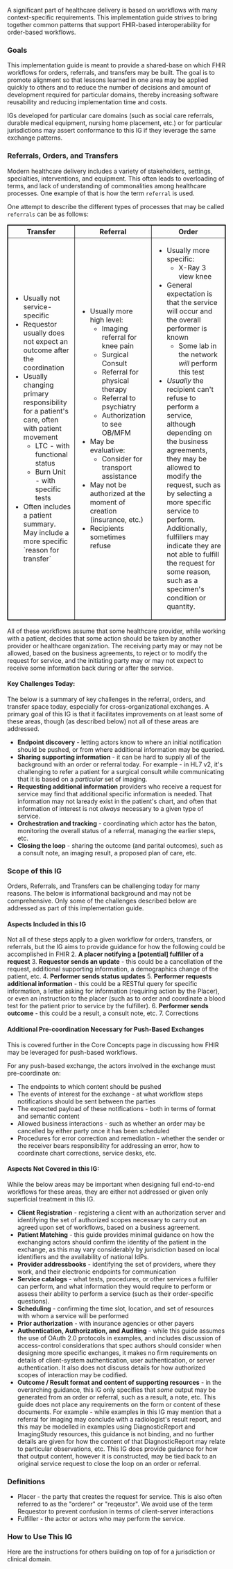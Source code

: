 A significant part of healthcare delivery is based on workflows with many context-specific requirements. This implementation guide strives to bring together common patterns that support FHIR-based interoperability for order-based workflows.

### Goals
This implementation guide is meant to provide a shared-base on which FHIR workflows for orders, referrals, and transfers may be built. The goal is to promote alignment so that lessons learned in one area may be applied quickly to others and to reduce the number of decisions and amount of development required for particular domains, thereby increasing software reusability and reducing implementation time and costs. 

IGs developed for particular care domains (such as social care referrals, durable medical equipment, nursing home placement, etc.) or for particular jurisdictions may assert conformance to this IG if they leverage the same exchange patterns.

### Referrals, Orders, and Transfers
Modern healthcare delivery includes a variety of stakeholders, settings, specialties, interventions, and equipment. This often leads to overloading of terms, and lack of understanding of commonalities among healthcare processes. One example of that is how the term `referral` is used.

One attempt to describe the different types of processes that may be called `referrals` can be as follows:

<table border="1" borderspacing="0" style='border: 1px solid black; border-collapse: collapse'>
    <thead>
      <tr class="header">
        <th>Transfer</th>
        <th>Referral</th>
        <th>Order</th>
      </tr>
    </thead>
    <tbody>
      <tr class="odd">
        <td>
          <ul>
            <li>Usually not service-specific</li>
            <li>Requestor usually does not expect an outcome after the coordination</li>
            <li>Usually changing primary responsibility for a patient's care, often with patient movement
              <ul>
                <li>LTC - with functional status</li>
                <li>Burn Unit - with specific tests</li>
              </ul>
            </li>
            <li>Often includes a patient summary. May include a more specific `reason for transfer`</li>
          </ul>
        </td>
        <td>
          <ul>
            <li>Usually more high level:
              <ul>
                <li>Imaging referral for knee pain</li>
                <li>Surgical Consult</li>
                <li>Referral for physical therapy</li>
                <li>Referral to psychiatry</li>
                <li>Authorization to see OB/MFM</li>
              </ul>
            </li>
            <li>May be evaluative:
              <ul>
                <li>Consider for transport assistance</li>
              </ul>
            </li>
            <li>
              May not be authorized at the moment of creation (insurance, etc.)
            </li>
            <li>
              Recipients sometimes refuse
            </li>
          </ul>
        </td>
        <td>
          <ul>
            <li>Usually more specific:
              <ul>
                <li>X-Ray 3 view knee</li>
              </ul>
            </li>
            <li>General expectation is that the service will occur and the overall performer is known
              <ul>
                <li>Some lab in the network <em>will</em> perform this test</li>
              </ul>
            </li>
            <li><em>Usually</em> the recipient can't refuse to perform a service, although depending on the business agreements, they may be allowed to modify the request, such as by selecting a more specific service to perform. Additionally, fulfillers may indicate they are not able to fulfill the request for some reason, such as a specimen's condition or quantity.
            </li>
          </ul>
        </td>
      </tr>
    </tbody>
  </table>

All of these workflows assume that some healthcare provider, while working with a patient, decides that some action should be taken by another provider or healthcare organization. The receiving party may or may not be allowed, based on the business agreements, to reject or to modify the request for service, and the initiating party may or may not expect to receive some information back during or after the service.

#### Key Challenges Today:
The below is a summary of key challenges in the referral, orders, and transfer space today, especially for cross-organizational exchanges. A primary goal of this IG is that it facilitates improvements on at least some of these areas, though (as described below) not all of these areas are addressed.

* **Endpoint discovery** - letting actors know to where an initial notification should be pushed, or from where additional information may be queried.
* **Sharing supporting information** - it can be hard to supply all of the background with an order or referral today. For example - in HL7 v2, it's challenging to refer a patient for a surgical consult while communicating that it is based on a _particular_ set of imaging.
* **Requesting additional information** providers who receive a request for service may find that additional specific information is needed. That information may not laready exist in the patient's chart, and often that information of interest is not _always_ necessary to a given type of service. 
* **Orchestration and tracking** - coordinating which actor has the baton, monitoring the overall status of a referral, managing the earlier steps, etc.
* **Closing the loop** - sharing the outcome (and parital outcomes), such as a consult note, an imaging result, a proposed plan of care, etc. 

### Scope of this IG
Orders, Referrals, and Transfers can be challenging today for many reasons. The below is informational background and may not be comprehensive. Only some of the challenges described below are addressed as part of this implementation guide. 

#### Aspects Included in this IG
Not all of these steps apply to a given workflow for orders, transfers, or referrals, but the IG aims to provide guidance for how the following could be accomplished in FHIR
2. **A placer notifying a [potential] fulfiller of a request**
3. **Requestor sends an update** - this could be a cancellation of the request, additional supporting information, a demographics change of the patient, etc.
4. **Performer sends status updates**
5. **Performer requests additional information** - this could be a RESTful query for specific information, a letter asking for information (requiring action by the Placer), or even an instruction to the placer (such as to order and coordinate a blood test for the patient prior to service by the fulfiller). 
6. **Performer sends outcome** - this could be a result, a consult note, etc.
7. Corrections

#### Additional Pre-coordination Necessary for Push-Based Exchanges
This is covered further in the Core Concepts page in discussing how FHIR may be leveraged for push-based workflows. 

For any push-based exchange, the actors involved in the exchange must pre-coordinate on:
* The endpoints to which content should be pushed
* The events of interest for the exchange - at what workflow steps notifications should be sent between the parties
* The expected payload of these notifications - both in terms of format and semantic content
* Allowed business interactions - such as whether an order may be cancelled by either party once it has been scheduled
* Procedures for error correction and remediation - whether the sender or the receiver bears responsibility for addressing an error, how to coordinate chart corrections, service desks, etc. 

#### Aspects Not Covered in this IG:
While the below areas may be important when designing full end-to-end workflows for these areas, they are either not addressed or given only superficial treatment in this IG. 

* **Client Registration** - registering a client with an authorization server and identifying the set of authorized scopes necessary to carry out an agreed upon set of workflows, based on a business agreement.
* **Patient Matching** - this guide provides minimal guidance on how the exchanging actors should confirm the identity of the patient in the exchange, as this may vary considerably by jurisdiction based on local identifiers and the availability of national IdPs. 
* **Provider addressbooks** - identifying the set of providers, where they work, and their electronic endpoints for communication
* **Service catalogs** - what tests, procedures, or other services a fulfiller can perform, and what information they would require to perform or assess their ability to perform a service (such as their order-specific questions).
* **Scheduling** - confirming the time slot, location, and set of resources with whom a service will be performed
* **Prior authorization** - with insurance agencies or other payers
* **Authentication, Authorization, and Auditing** - while this guide assumes the use of OAuth 2.0 protocols in examples, and includes discussion of access-control considerations that spec authors should consider when designing more specific exchanges, it makes no firm requirements on details of client-system authentication, user authentication, or server authentication. It also does not discuss details for how authorized scopes of interaction may be codified.
* **Outcome / Result format and content of supporting resources** - in the overarching guidance, this IG only specifies that _some_ output may be generated from an order or referral, such as a result, a note, etc. This guide does not place any requirements on the form or content of these documents. For example - while examples in this IG may mention that a referral for imaging may conclude with a radiologist's result report, and this may be modelled in examples using DiagnosticReport and ImagingStudy resources, this guidance is not binding, and no further details are given for how the content of that DiagnosticReport may relate to particular observations, etc. This IG does provide guidance for how that output content, however it is constructed, may be tied back to an original service request to close the loop on an order or referral. 

### Definitions
* Placer - the party that creates the request for service. This is also often referred to as the "orderer" or "reqeustor". We avoid use of the term Requestor to prevent confusion in terms of client-server interactions
* Fulfiller - the actor or actors who may perform the service.

### How to Use This IG
Here are the instructions for others building on top of for a jurisdiction or clinical domain.

